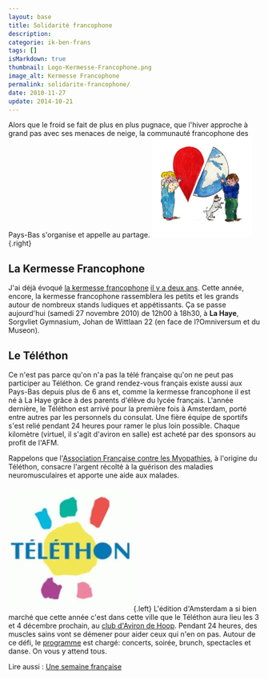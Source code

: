 ```yaml
---
layout: base
title: Solidarité francophone
description: 
categorie: ik-ben-frans
tags: []
isMarkdown: true
thumbnail: Logo-Kermesse-Francophone.png
image_alt: Kermesse Francophone
permalink: solidarite-francophone/
date: 2010-11-27
update: 2014-10-21
---
```




Alors que le froid se fait de plus en plus pugnace, que l'hiver approche à grand pas avec ses menaces de neige, la communauté francophone des Pays-Bas s'organise et appelle au partage.
![Kermesse Francophone](Logo-Kermesse-Francophone.png){.right}

## La Kermesse Francophone
J'ai déjà évoqué [la kermesse francophone](http://www.kermessefrancophone.nl/navigatie1.htm) [il y a deux ans](/une-semaine-francaise). Cette année, encore, la kermesse francophone rassemblera les petits et les grands autour de nombreux stands ludiques et appétissants. Ça se passe aujourd'hui (samedi 27 novembre 2010) de 12h00 à 18h30, à **La Haye**, Sorgvliet Gymnasium, Johan de Wittlaan 22 (en face de l?Omniversum et du Museon).

## Le Téléthon

Ce n'est pas parce qu'on n'a pas la télé française qu'on ne peut pas participer au Téléthon. Ce grand rendez-vous français existe aussi aux Pays-Bas depuis plus de 6 ans et, comme la kermesse francophone il est né à La Haye grâce à des parents d'élève du lycée français. L'année dernière, le Téléthon est arrivé pour la première fois à Amsterdam, porté entre autres par les personnels du consulat. Une fière équipe de sportifs s'est relié pendant 24 heures pour ramer le plus loin possible. Chaque kilomètre (virtuel, il s'agit d'aviron en salle) est acheté par des sponsors au profit de l'AFM. 

Rappelons que l'[Association Française contre les Myopathies](http://www.afm-telethon.fr/decouvrir-l-afm/), à l'origine du Téléthon, consacre l'argent récolté à la guérison des maladies neuromusculaires et apporte une aide aux malades.

![Logo telethon pays-bas2009](telethon.jpeg){.left} L'édition d'Amsterdam a si bien marché que cette année c'est dans cette ville que le Téléthon aura lieu les 3 et 4 décembre prochain, au [club d'Aviron de Hoop](http://dehooptest.wordpress.com/). Pendant 24 heures, des muscles sains vont se démener pour aider ceux qui n'en on pas. Autour de ce défi, le [programme](http://telethonpays-bas2009.blogs.afm-telethon.fr/programme/) est chargé: concerts, soirée, brunch, spectacles et danse. On vous y attend tous.

Lire aussi : [Une semaine française](/une-semaine-francaise)
